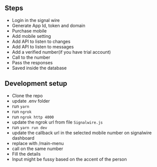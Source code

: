 ## Steps

- Login in the signal wire
- Generate App Id, token and domain
- Purchase mobile
- Add mobile setting
- Add API to listen to changes
- Add API to listen to messages
- Add a verified number(if you have trial account)
- Call to the number
- Pass the responses
- Saved inside the database

## Development setup

- Clone the repo
- update .env folder
- run `yarn`
- run `ngrok`
- run `ngrok http 4000`
- update the ngrok url from file `Signalwire.js`
- run `yarn run dev`
- update the callback url in the selected mobile number on signalwire dashboard
- replace with <ngrok-url>/main-menu
- call on the same number
- Fill the details
- Input might be fussy based on the accent of the person
